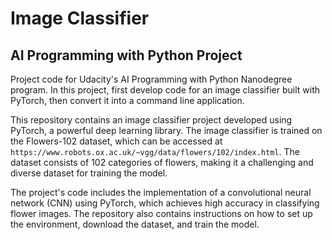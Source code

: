 # Image Classifier
## AI Programming with Python Project

Project code for Udacity's AI Programming with Python Nanodegree program. In this project, first develop code for an image classifier built with PyTorch, then convert it into a command line application.

This repository contains an image classifier project developed using PyTorch, a powerful deep learning library. The image classifier is trained on the Flowers-102 dataset, which can be accessed at ``` https://www.robots.ox.ac.uk/~vgg/data/flowers/102/index.html ```. The dataset consists of 102 categories of flowers, making it a challenging and diverse dataset for training the model.

The project's code includes the implementation of a convolutional neural network (CNN) using PyTorch, which achieves high accuracy in classifying flower images. The repository also contains instructions on how to set up the environment, download the dataset, and train the model.
